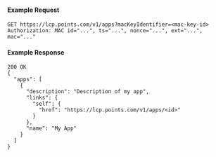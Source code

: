 #### Example Request

    GET https://lcp.points.com/v1/apps?macKeyIdentifier=<mac-key-id>
    Authorization: MAC id="...", ts="...", nonce="...", ext="...", mac="..."

#### Example Response

    200 OK
    {
      "apps": [
        {
          "description": "Description of my app",
          "links": {
            "self": {
              "href": "https://lcp.points.com/v1/apps/<id>"
            }
          },
          "name": "My App"
        }
      ]
    }
